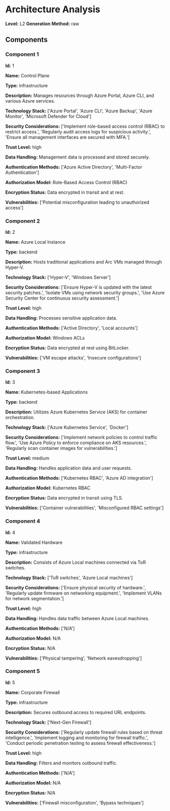 # Architecture Analysis

**Level:** L2
**Generation Method:** raw

## Components

### Component 1

**Id:** 1

**Name:** Control Plane

**Type:** infrastructure

**Description:** Manages resources through Azure Portal, Azure CLI, and various Azure services.

**Technology Stack:** ['Azure Portal', 'Azure CLI', 'Azure Backup', 'Azure Monitor', 'Microsoft Defender for Cloud']

**Security Considerations:** ['Implement role-based access control (RBAC) to restrict access.', 'Regularly audit access logs for suspicious activity.', 'Ensure all management interfaces are secured with MFA.']

**Trust Level:** high

**Data Handling:** Management data is processed and stored securely.

**Authentication Methods:** ['Azure Active Directory', 'Multi-Factor Authentication']

**Authorization Model:** Role-Based Access Control (RBAC)

**Encryption Status:** Data encrypted in transit and at rest.

**Vulnerabilities:** ['Potential misconfiguration leading to unauthorized access']

### Component 2

**Id:** 2

**Name:** Azure Local Instance

**Type:** backend

**Description:** Hosts traditional applications and Arc VMs managed through Hyper-V.

**Technology Stack:** ['Hyper-V', 'Windows Server']

**Security Considerations:** ['Ensure Hyper-V is updated with the latest security patches.', 'Isolate VMs using network security groups.', 'Use Azure Security Center for continuous security assessment.']

**Trust Level:** high

**Data Handling:** Processes sensitive application data.

**Authentication Methods:** ['Active Directory', 'Local accounts']

**Authorization Model:** Windows ACLs

**Encryption Status:** Data encrypted at rest using BitLocker.

**Vulnerabilities:** ['VM escape attacks', 'Insecure configurations']

### Component 3

**Id:** 3

**Name:** Kubernetes-based Applications

**Type:** backend

**Description:** Utilizes Azure Kubernetes Service (AKS) for container orchestration.

**Technology Stack:** ['Azure Kubernetes Service', 'Docker']

**Security Considerations:** ['Implement network policies to control traffic flow.', 'Use Azure Policy to enforce compliance on AKS resources.', 'Regularly scan container images for vulnerabilities.']

**Trust Level:** medium

**Data Handling:** Handles application data and user requests.

**Authentication Methods:** ['Kubernetes RBAC', 'Azure AD integration']

**Authorization Model:** Kubernetes RBAC

**Encryption Status:** Data encrypted in transit using TLS.

**Vulnerabilities:** ['Container vulnerabilities', 'Misconfigured RBAC settings']

### Component 4

**Id:** 4

**Name:** Validated Hardware

**Type:** infrastructure

**Description:** Consists of Azure Local machines connected via ToR switches.

**Technology Stack:** ['ToR switches', 'Azure Local machines']

**Security Considerations:** ['Ensure physical security of hardware.', 'Regularly update firmware on networking equipment.', 'Implement VLANs for network segmentation.']

**Trust Level:** high

**Data Handling:** Handles data traffic between Azure Local machines.

**Authentication Methods:** ['N/A']

**Authorization Model:** N/A

**Encryption Status:** N/A

**Vulnerabilities:** ['Physical tampering', 'Network eavesdropping']

### Component 5

**Id:** 5

**Name:** Corporate Firewall

**Type:** infrastructure

**Description:** Secures outbound access to required URL endpoints.

**Technology Stack:** ['Next-Gen Firewall']

**Security Considerations:** ['Regularly update firewall rules based on threat intelligence.', 'Implement logging and monitoring for firewall traffic.', 'Conduct periodic penetration testing to assess firewall effectiveness.']

**Trust Level:** high

**Data Handling:** Filters and monitors outbound traffic.

**Authentication Methods:** ['N/A']

**Authorization Model:** N/A

**Encryption Status:** N/A

**Vulnerabilities:** ['Firewall misconfiguration', 'Bypass techniques']

